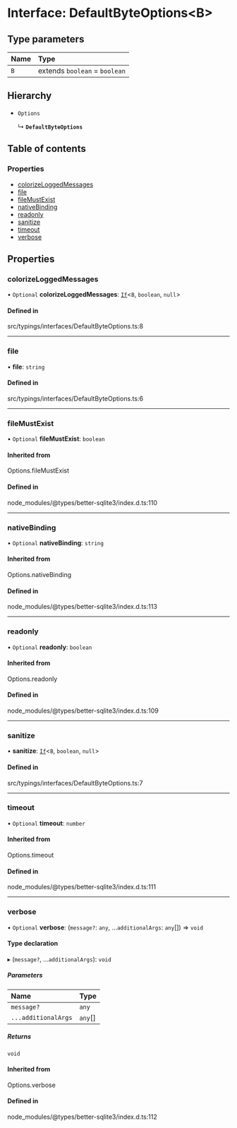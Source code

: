 # Interface: DefaultByteOptions<B\>

## Type parameters

| Name | Type |
| :------ | :------ |
| `B` | extends `boolean` = `boolean` |

## Hierarchy

- `Options`

  ↳ **`DefaultByteOptions`**

## Table of contents

### Properties

- [colorizeLoggedMessages](../wiki/DefaultByteOptions#colorizeloggedmessages)
- [file](../wiki/DefaultByteOptions#file)
- [fileMustExist](../wiki/DefaultByteOptions#filemustexist)
- [nativeBinding](../wiki/DefaultByteOptions#nativebinding)
- [readonly](../wiki/DefaultByteOptions#readonly)
- [sanitize](../wiki/DefaultByteOptions#sanitize)
- [timeout](../wiki/DefaultByteOptions#timeout)
- [verbose](../wiki/DefaultByteOptions#verbose)

## Properties

### colorizeLoggedMessages

• `Optional` **colorizeLoggedMessages**: [`If`](../wiki/Exports#if)<`B`, `boolean`, ``null``\>

#### Defined in

src/typings/interfaces/DefaultByteOptions.ts:8

___

### file

• **file**: `string`

#### Defined in

src/typings/interfaces/DefaultByteOptions.ts:6

___

### fileMustExist

• `Optional` **fileMustExist**: `boolean`

#### Inherited from

Options.fileMustExist

#### Defined in

node_modules/@types/better-sqlite3/index.d.ts:110

___

### nativeBinding

• `Optional` **nativeBinding**: `string`

#### Inherited from

Options.nativeBinding

#### Defined in

node_modules/@types/better-sqlite3/index.d.ts:113

___

### readonly

• `Optional` **readonly**: `boolean`

#### Inherited from

Options.readonly

#### Defined in

node_modules/@types/better-sqlite3/index.d.ts:109

___

### sanitize

• **sanitize**: [`If`](../wiki/Exports#if)<`B`, `boolean`, ``null``\>

#### Defined in

src/typings/interfaces/DefaultByteOptions.ts:7

___

### timeout

• `Optional` **timeout**: `number`

#### Inherited from

Options.timeout

#### Defined in

node_modules/@types/better-sqlite3/index.d.ts:111

___

### verbose

• `Optional` **verbose**: (`message?`: `any`, ...`additionalArgs`: `any`[]) => `void`

#### Type declaration

▸ (`message?`, ...`additionalArgs`): `void`

##### Parameters

| Name | Type |
| :------ | :------ |
| `message?` | `any` |
| `...additionalArgs` | `any`[] |

##### Returns

`void`

#### Inherited from

Options.verbose

#### Defined in

node_modules/@types/better-sqlite3/index.d.ts:112
